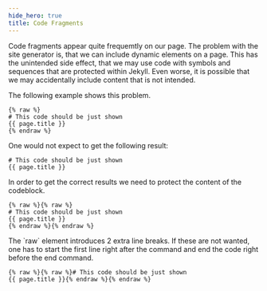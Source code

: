 ```yaml
---
hide_hero: true
title: Code Fragments
---
```


Code fragments appear quite frequemtly on our page. The problem with the site generator is, that we can include dynamic elements on a page. This has the unintended side effect, that we may use code with symbols and sequences that are protected within Jekyll. Even worse, it is possible that we may accidentally include content that is not intended. 

The following example shows this problem. 

```
{% raw %}
# This code should be just shown
{{ page.title }}
{% endraw %}
```

One would not expect to get the following result: 

```
# This code should be just shown
{{ page.title }}
```

In order to get the correct results we need to protect the content of the codeblock. 

```
{% raw %}{% raw %}
# This code should be just shown
{{ page.title }}
{% endraw %}{% endraw %}
```

<p class="alert alert-warning" markdown=1>
The `raw` element introduces 2 extra line breaks. If these are not wanted, one has to start the first line right after the command and end the code right before the end command. 
</p>


```
{% raw %}{% raw %}# This code should be just shown
{{ page.title }}{% endraw %}{% endraw %}
```
